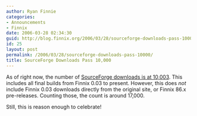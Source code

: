 ```yaml
---
author: Ryan Finnie
categories:
- Announcements
- Finnix
date: 2006-03-28 02:34:30
guid: http://blog.finnix.org/2006/03/28/sourceforge-downloads-pass-10000/
id: 25
layout: post
permalink: /2006/03/28/sourceforge-downloads-pass-10000/
title: SourceForge Downloads Pass 10,000
---
```

As of right now, the number of [SourceForge downloads is at 10,003](http://sourceforge.net/project/showfiles.php?group_id=3892). This includes all final builds from Finnix 0.03 to present. However, this does _not_ include Finnix 0.03 downloads directly from the original site, or Finnix 86.x pre-releases. Counting those, the count is around 17,000.

Still, this is reason enough to celebrate!
